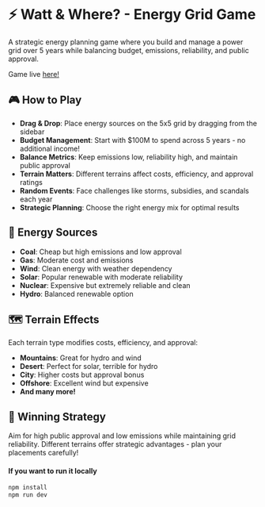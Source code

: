 # ⚡ Watt & Where? - Energy Grid Game

A strategic energy planning game where you build and manage a power grid over 5 years while balancing budget, emissions, reliability, and public approval.

Game live [here!](https://razorbird360.github.io/WISP-A2-Energy-Grid-Game/)

## 🎮 How to Play

- **Drag & Drop**: Place energy sources on the 5x5 grid by dragging from the sidebar
- **Budget Management**: Start with $100M to spend across 5 years - no additional income!
- **Balance Metrics**: Keep emissions low, reliability high, and maintain public approval
- **Terrain Matters**: Different terrains affect costs, efficiency, and approval ratings
- **Random Events**: Face challenges like storms, subsidies, and scandals each year
- **Strategic Planning**: Choose the right energy mix for optimal results

## 🔋 Energy Sources

- **Coal**: Cheap but high emissions and low approval
- **Gas**: Moderate cost and emissions
- **Wind**: Clean energy with weather dependency
- **Solar**: Popular renewable with moderate reliability
- **Nuclear**: Expensive but extremely reliable and clean
- **Hydro**: Balanced renewable option

## 🗺️ Terrain Effects

Each terrain type modifies costs, efficiency, and approval:
- **Mountains**: Great for hydro and wind
- **Desert**: Perfect for solar, terrible for hydro
- **City**: Higher costs but approval bonus
- **Offshore**: Excellent wind but expensive
- **And many more!**

## 🎯 Winning Strategy

Aim for high public approval and low emissions while maintaining grid reliability. Different terrains offer strategic advantages - plan your placements carefully!

#### If you want to run it locally

```bash
npm install
npm run dev
```
